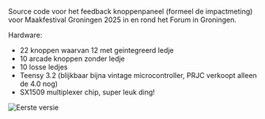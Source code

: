 Source code voor het feedback knoppenpaneel (formeel de impactmeting) voor Maakfestival Groningen 2025 in en rond het Forum in Groningen.

Hardware:
  - 22 knoppen waarvan 12 met geintegreerd ledje
  - 10 arcade knoppen zonder ledje
  - 10 losse ledjes
  - Teensy 3.2 (blijkbaar bijna vintage microcontroller, PRJC verkoopt alleen de 4.0 nog)
  - SX1509 multiplexer chip, super leuk ding!

![Eerste versie](https://github.com/HermanKopinga/maakfestival-impactmeting/blob/main/eerste.jpg)
